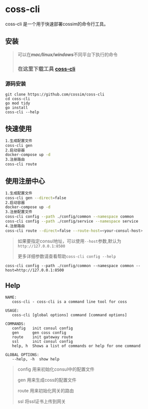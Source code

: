 # coss-cli

coss-cli 是一个用于快速部署cossim的命令行工具。

## 安装

>可以在***mac/linux/windows***不同平台下执行的命令
> 
> ### 在这里下载工具 [coss-cli](https://github.com/cossim/coss-cli/releases)
### 源码安装
```
git clone https://github.com/cossim/coss-cli
cd coss-cli
go mod tidy
go install
coss-cli --help
```

## 快速使用
```bash
1.生成配置文件
coss-cli gen
2.启动容器
docker-compose up -d
3.注册路由
coss-cli route
```

## 使用注册中心
```bash
1.生成配置文件
coss-cli gen --direct=false
2.启动容器
docker-compose up -d
3.注册配置文件
coss-cli config --path ./config/common --namespace common
coss-cli config --path ./config/service --namespace service
4.注册路由
coss-cli route --direct=false --route-host=<your-consul-host>
```
>如果要指定consul地址，可以使用`--host`参数,默认为`http://127.0.0.1:8500`
> 
> 更多详细参数请查看帮助`coss-cli config --help`
```
coss-cli config --path ./config/common --namespace common --host=http://127.0.0.1:8500
```

## Help
```
NAME:
   coss-cli - coss-cli is a command line tool for coss

USAGE:
   coss-cli [global options] command [command options] 

COMMANDS:
   config   init consul config 
   gen      gen coss config 
   route    init gateway route 
   ssl      init consul config 
   help, h  Shows a list of commands or help for one command

GLOBAL OPTIONS:
   --help, -h  show help

```
> config 用来初始化consul中的配置文件
> 
> gen 用来生成coss的配置文件
> 
> route 用来初始化网关的路由
> 
> ssl 将ssl证书上传到网关
